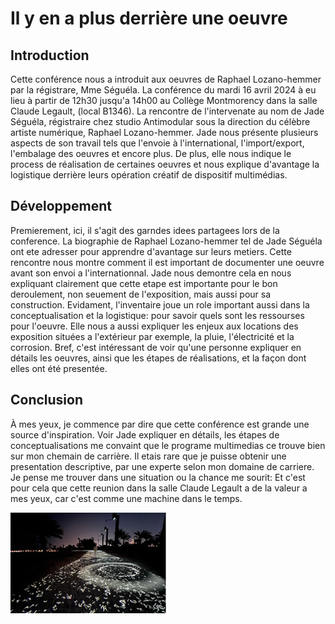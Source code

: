 # Il y en a plus derrière une oeuvre

## Introduction

Cette conférence nous a introduit aux oeuvres de Raphael Lozano-hemmer par la régistrare, Mme Séguéla. La conférence du mardi 16 avril 2024 à eu lieu à partir de 12h30 jusqu'a 14h00 au Collège Montmorency dans la salle Claude Legault, (local B1346). La rencontre de l'intervenate au nom de Jade Séguéla, régistraire chez studio Antimodular sous la direction du célèbre artiste numérique, Raphael Lozano-hemmer. Jade nous présente plusieurs aspects de son travail tels que l'envoie à l'international, l'import/export, l'embalage des oeuvres et encore plus. De plus, elle nous indique le process de réalisation de certaines oeuvres et nous explique d'avantage la logistique derrière leurs opération créatif de dispositif multimédias.


## Développement 

Premierement, ici, il s'agit des garndes idees partagees lors de la conference. La biographie de Raphael Lozano-hemmer tel de Jade Séguéla ont ete adresser pour apprendre d'avantage sur leurs metiers. Cette rencontre nous montre comment il est important de documenter une oeuvre avant son envoi a l'internationnal. Jade nous demontre cela en nous expliquant clairement que cette etape est importante pour le bon deroulement, non seuement de l'exposition, mais aussi pour sa construction. Evidament, l'inventaire joue un role important aussi dans la conceptualisation et la logistique: pour savoir quels sont les ressourses pour l'oeuvre. Elle nous a aussi expliquer les enjeux aux locations des exposition situées a l'extérieur par exemple, la pluie, l'électricité et la corrosion. Bref, c'est intéressant de voir qu'une personne expliquer en détails les oeuvres, ainsi que les étapes de réalisations, et la façon dont elles ont été presentée. 


## Conclusion 

À mes yeux, je commence par dire que cette conférence est grande une source d'inspiration. Voir Jade expliquer en détails, les étapes de conceptualisations me convaint que le programe multimedias ce trouve bien sur mon chemain de carrière. Il etais rare que je puisse obtenir une presentation descriptive, par une experte selon mon domaine de carriere. Je pense me trouver dans une situation ou la chance me sourit:  Et c'est pour cela que cette reunion dans la salle Claude Legault a de la valeur a mes yeux, car c'est comme une machine dans le temps.



![media](média/Translation_Stream.PNG)
